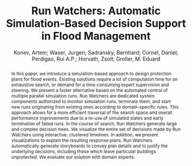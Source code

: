 ---
layout: technique
title: "Run Watchers: Automatic Simulation-Based Decision Support in Flood Management"
classifications:
    system_type: "False"
    technique: "False"
    design_study: "True"
    evaluation: "False"
    data: "False"
    analysis: "False"
    generation: "False"
    curation_and_transformation: "False"
    management: "False"
    modeling: "False"
    urban_analysis: "True"
    visualization: "True"
    sunlight_access: "False"
    wind_ventilation: "False"
    view_impact: "False"
    energy: "False"
    damage_and_disaster_management: "True"
    climate: "False"
    sound: "False"
    property_cadastre: "False"
    other_use: "False"
    lookup: "False"
    browse: "False"
    locate: "True"
    explore: "True"
    identify: "True"
    compare: "True"
    summarize: "True"
    distribution: "False"
    trends: "False"
    outliers: "False"
    extremes: "True"
    features: "True"
    target_discovery: "True"
    target_access: "True"
    spatial_relation: "True"
    buildings: "True"
    streets: "True"
    nature: "False"
    uniform_discretization: "False"
    structural_subdivision: "False"
    univariate: "False"
    multivariate: "True"
    volumetric: "False"
    temporal: "True"
    sensing: "False"
    statistical: "False"
    simulation_based: "True"
    learning_based: "False"
    surveyed: "False"
    site: "False"
    block: "False"
    multi_block: "True"
    city: "True"
    va_wo_model: "False"
    post_model: "False"
    model_integrated: "False"
    assisted_models: "True"
    overlay: "True"
    embedded: "False"
    linked: "True"
    temporal_jx: "True"
    spatial_jx: "False"
    filter: "True"
    aggregate: "True"
    embed: "False"
    glyphs: "True"
    bar_charts: "False"
    scatterplots: "False"
    linegraphs: "False"
    matrix: "True"
    grid: "False"
    boxplot: "False"
    parallel_coordinates: "False"
    map_2d: "False"
    map_3d: "True"
    walking: "False"
    steering: "False"
    selection_based: "False"
    manipulation_based: "True"
    distortion: "False"
    ghosting: "False"
    culling: "False"
    birds_view: "True"
    multi_view: "False"
    assisted_steering: "False"
    other: "False"
    vr_cave: "False"
    ar: "False"
    desktop: "True"
    mobile: "False"
    case_study: "True"
    user_study: "False"
    statistical_evaluation: "False"
    expert_interviews: "True"
key: "P26DA4AG"
item_type: "journalArticle"
publication_year: "2014"
author: "Konev, Artem; Waser, Jurgen; Sadransky, Bernhard; Cornel, Daniel; Perdigao, Rui A.P.; Horvath, Zsolt; Groller, M. Eduard"
publication_title: "IEEE Transactions on Visualization and Computer Graphics"
isbn: "nan"
issn: "1077-2626, 1941-0506, 2160-9306"
doi: "10.1109/TVCG.2014.2346930"
url_paper: "https://ieeexplore.ieee.org/document/6875941/"
abstract_note: "nan"
date_added: "2023-01-30 00:00:59"
date_modified: "2023-01-30 00:00:59"
access_date: "2023-01-30 00:00:59"
pages: "1873-1882"
num_pages: "nan"
issue: "12"
volume: "20.0"
number_of_volumes: "nan"
journal_abbreviation: "IEEE Trans. Visual. Comput. Graphics"
short_title: "Run Watchers"
series: "nan"
series_number: "nan"
series_text: "nan"
series_title: "nan"
publisher: "nan"
place: "nan"
language: "nan"
rights: "nan"
type: "nan"
archive: "nan"
archive_location: "nan"
library_catalog: "DOI.org (Crossref)"
call_number: "nan"
extra: "nan"
notes: "nan"
link_attachments: "nan"
manual_tags: "nan"
automatic_tags: "nan"
editor: "nan"
series_editor: "nan"
translator: "nan"
contributor: "nan"
attorney_agent: "nan"
book_author: "nan"
cast_member: "nan"
commenter: "nan"
composer: "nan"
cosponsor: "nan"
counsel: "nan"
interviewer: "nan"
producer: "nan"
recipient: "nan"
reviewed_author: "nan"
scriptwriter: "nan"
words_by: "nan"
guest: "nan"
number: "nan"
edition: "nan"
running_time: "nan"
scale: "nan"
medium: "nan"
artwork_size: "nan"
filing_date: "nan"
application_number: "nan"
assignee: "nan"
issuing_authority: "nan"
country: "nan"
meeting_name: "nan"
conference_name: "nan"
court: "nan"
references: "nan"
reporter: "nan"
legal_status: "nan"
priority_numbers: "nan"
programming_language: "nan"
version: "nan"
system: "nan"
code: "nan"
code_number: "nan"
section: "nan"
session: "nan"
committee: "nan"
history: "nan"
legislative_body: "nan"
abstract: "In this paper, we introduce a simulation-based approach to design protection plans for flood events. Existing solutions require a lot of computation time for an exhaustive search, or demand for a time-consuming expert supervision and steering. We present a faster alternative based on the automated control of multiple parallel simulation runs. Run Watchers are dedicated system components authorized to monitor simulation runs, terminate them, and start new runs originating from existing ones according to domain-specific rules. This approach allows for a more efficient traversal of the search space and overall performance improvements due to a re-use of simulated states and early termination of failed runs. In the course of search, Run Watchers generate large and complex decision trees. We visualize the entire set of decisions made by Run Watchers using interactive, clustered timelines. In addition, we present visualizations to explain the resulting response plans. Run Watchers automatically generate storyboards to convey plan details and to justify the underlying decisions, including those which leave particular buildings unprotected. We evaluate our solution with domain experts."
---